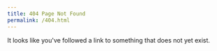 ```yaml
---
title: 404 Page Not Found
permalink: /404.html
---
```


It looks like you've followed a link to something that does not yet exist.
